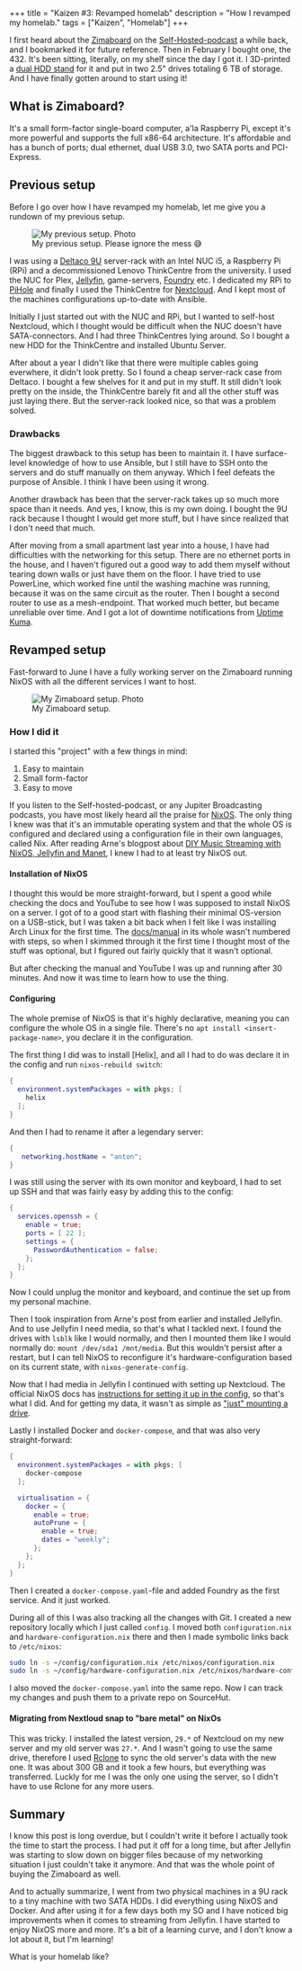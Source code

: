 +++
title = "Kaizen #3: Revamped homelab"
description = "How I revamped my homelab."
tags = ["Kaizen", "Homelab"]
+++

I first heard about the [Zimaboard] on the [Self-Hosted-podcast] a while back,
and I bookmarked it for future reference. Then in February I bought one,
the 432. It's been sitting, literally, on my shelf since the day I got it. I
3D-printed a [dual HDD stand] for it and put in two 2.5" drives totaling 6 TB of
storage. And I have finally gotten around to start using it!

## What is Zimaboard?

It's a small form-factor single-board computer, a'la Raspberry Pi, except it's
more powerful and supports the full x86-64 architecture. It's affordable and has
a bunch of ports; dual ethernet, dual USB 3.0, two SATA ports and PCI-Express.

## Previous setup

Before I go over how I have revamped my homelab, let me give you a rundown of my
previous setup.

<figure>
  <img
    src="/img/blog/2024-06-24-kaizen-3-revamped-homelab/old-setup.webp"
    alt="My previous setup. Photo">
  <figcaption>
    My previous setup. Please ignore the mess 😅
  </figcaption>
</figure>

I was using a [Deltaco 9U] server-rack with an Intel NUC i5, a Raspberry Pi
(RPi) and a decommissioned Lenovo ThinkCentre from the university. I used the
NUC for Plex, [Jellyfin], game-servers, [Foundry] etc. I dedicated my RPi to
[PiHole] and finally I used the ThinkCentre for [Nextcloud]. And I kept most of
the machines configurations up-to-date with Ansible.

Initially I just started out with the NUC and RPi, but I wanted to self-host
Nextcloud, which I thought would be difficult when the NUC doesn't have
SATA-connectors. And I had three ThinkCentres lying around. So I bought a new
HDD for the ThinkCentre and installed Ubuntu Server.

After about a year I didn't like that there were multiple cables going
everwhere, it didn't look pretty. So I found a cheap server-rack case from
Deltaco. I bought a few shelves for it and put in my stuff. It still didn't look
pretty on the inside, the ThinkCentre barely fit and all the other stuff was
just laying there. But the server-rack looked nice, so that was a problem
solved.

### Drawbacks

The biggest drawback to this setup has been to maintain it. I have surface-level
knowledge of how to use Ansible, but I still have to SSH onto the servers and do
stuff manually on them anyway. Which I feel defeats the purpose of Ansible. I
think I have been using it wrong.

Another drawback has been that the server-rack takes up so much more space than
it needs. And yes, I know, this is my own doing. I bought the 9U rack because I
thought I would get more stuff, but I have since realized that I don't need that
much.

After moving from a small apartment last year into a house, I have had
difficulties with the networking for this setup. There are no ethernet ports in
the house, and I haven't figured out a good way to add them myself without
tearing down walls or just have them on the floor. I have tried to use
PowerLine, which worked fine until the washing machine was running, because it
was on the same circuit as the router. Then I bought a second router to use as a
mesh-endpoint. That worked much better, but became unreliable over time. And I
got a lot of downtime notifications from [Uptime Kuma].

## Revamped setup

Fast-forward to June I have a fully working server on the Zimaboard running
NixOS with all the different services I want to host.

<figure>
  <img
    src="/img/blog/2024-06-24-kaizen-3-revamped-homelab/zimaboard.webp"
    alt="My Zimaboard setup. Photo">
  <figcaption>
    My Zimaboard setup.
  </figcaption>
</figure>

### How I did it

I started this "project" with a few things in mind:

1. Easy to maintain
1. Small form-factor
1. Easy to move

If you listen to the Self-hosted-podcast, or any Jupiter Broadcasting podcasts,
you have most likely heard all the praise for [NixOS]. The only thing I knew was
that it's an immutable operating system and that the whole OS is configured and
declared using a configuration file in their own languages, called Nix. After
reading Arne's blogpost about [DIY Music Streaming with NixOS, Jellyfin and
Manet], I knew I had to at least try NixOS out.

#### Installation of NixOS

I thought this would be more straight-forward, but I spent a good while checking
the docs and YouTube to see how I was supposed to install NixOS on a server. I
got of to a good start with flashing their minimal OS-version on a USB-stick,
but I was taken a bit back when I felt like I was installing Arch Linux for the
first time. The [docs/manual][nixos-manual] in its whole wasn't numbered with
steps, so when I skimmed through it the first time I thought most of the stuff
was optional, but I figured out fairly quickly that it wasn't optional.

But after checking the manual and YouTube I was up and running after 30 minutes.
And now it was time to learn how to use the thing.

#### Configuring

The whole premise of NixOS is that it's highly declarative, meaning you can
configure the whole OS in a single file. There's no
`apt install <insert-package-name>`, you declare it in the configuration.

The first thing I did was to install [Helix], and all I had to do was declare it
in the config and run `nixos-rebuild switch`:

```nix
{
  environment.systemPackages = with pkgs; [
    helix
  ];
}
```

And then I had to rename it after a legendary server:

```nix
{
   networking.hostName = "anton";
}
```

I was still using the server with its own monitor and keyboard, I had to set up
SSH and that was fairly easy by adding this to the config:

```nix
{
  services.openssh = {
    enable = true;
    ports = [ 22 ];
    settings = {
      PasswordAuthentication = false;
    };
  };
}
```

Now I could unplug the monitor and keyboard, and continue the set up from my
personal machine.

Then I took inspiration from Arne's post from earlier and installed Jellyfin.
And to use Jellyfin I need media, so that's what I tackled next. I found the
drives with `lsblk` like I would normally, and then I mounted them like I would
normally do: `mount /dev/sda1 /mnt/media`. But this wouldn't persist after a
restart, but I can tell NixOS to reconfigure it's hardware-configuration based
on its current state, with `nixos-generate-config`.

Now that I had media in Jellyfin I continued with setting up Nextcloud. The
official NixOS docs has
[instructions for setting it up in the config](https://nixos.org/manual/nixos/stable/index.html#module-services-nextcloud),
so that's what I did. And for getting my data, it wasn't as simple as
["just" mounting a drive](#migrating-from-nextloud-snap-to-bare-metal-on-nixos).

Lastly I installed Docker and `docker-compose`, and that was also very
straight-forward:

```nix
{
  environment.systemPackages = with pkgs; [
    docker-compose
  ];

  virtualisation = {
    docker = {
      enable = true;
      autoPrune = {
        enable = true;
        dates = "weekly";
      };
    };
  };
}
```

Then I created a `docker-compose.yaml`-file and added Foundry as the first
service. And it just worked.

During all of this I was also tracking all the changes with Git. I created a new
repository locally which I just called `config`. I moved both
`configuration.nix` and `hardware-configuration.nix` there and then I made
symbolic links back to `/etc/nixos`:

```bash
sudo ln -s ~/config/configuration.nix /etc/nixos/configuration.nix
sudo ln -s ~/config/hardware-configuration.nix /etc/nixos/hardware-configuration.nix
```

I also moved the `docker-compose.yaml` into the same repo. Now I can track my
changes and push them to a private repo on SourceHut.

#### Migrating from Nextloud snap to "bare metal" on NixOs

This was tricky. I installed the latest version, `29.*` of Nextcloud on my new
server and my old server was `27.*`. And I wasn't going to use the same drive,
therefore I used [Rclone] to sync the old server's data with the new one. It was
about 300 GB and it took a few hours, but everything was transferred. Luckly for
me I was the only one using the server, so I didn't have to use Rclone for any
more users.

## Summary

I know this post is long overdue, but I couldn't write it before I actually took
the time to start the process. I had put it off for a long time, but after
Jellyfin was starting to slow down on bigger files because of my networking
situation I just couldn't take it anymore. And that was the whole point of
buying the Zimaboard as well.

And to actually summarize, I went from two physical machines in a 9U rack to a
tiny machine with two SATA HDDs. I did everything using NixOS and Docker. And
after using it for a few days both my SO and I have noticed big improvements
when it comes to streaming from Jellyfin. I have started to enjoy NixOS more and
more. It's a bit of a learning curve, and I don't know a lot about it, but I'm
learning!

What is your homelab like?

[Zimaboard]: https://www.zimaspace.com/products/single-board-server
[dual hdd stand]:
  https://www.printables.com/model/224057-zimaboard-dual-hdd-stand/
[Self-hosted-podcast]: https://selfhosted.show/
[Deltaco 9U]: https://www.dustinhome.no/product/5011097416/19-5409b
[Jellyfin]: https://jellyfin.org
[Foundry]: https://foundryvtt.com/
[PiHole]: https://pi-hole.net/
[Nextcloud]: https://nextcloud.com/
[NixOS]: https://en.wikipedia.org/wiki/NixOS
[DIY Music Streaming with NixOS, Jellyfin and Manet]:
  https://arne.me/blog/diy-music-streaming-with-nixos-and-jellyfin
[nixos-manual]: https://nixos.org/manual/nixos/stable/
[Uptime Kuma]: https://github.com/louislam/uptime-kuma
[Rclone]: https://rclone.org/
